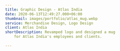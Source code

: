 ```yaml
---
title: Graphic Design - Atlas India
date: 2020-06-13T12:49:27.000+06:00
thumbnail: images/portfolio/atlas_mug.webp
service: Merchandise Design, Logo Design
client: Atlas India
shortDescription: Revamped logo and designed a mug 
    for Atlas India's employees and clients.
    
---
```

